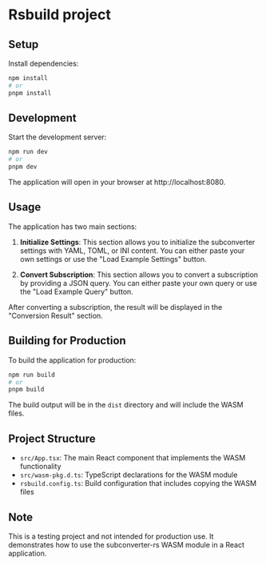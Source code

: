 # Rsbuild project

## Setup

Install dependencies:

```bash
npm install
# or
pnpm install
```

## Development

Start the development server:

```bash
npm run dev
# or
pnpm dev
```

The application will open in your browser at http://localhost:8080.

## Usage

The application has two main sections:

1. **Initialize Settings**: This section allows you to initialize the subconverter settings with YAML, TOML, or INI content. You can either paste your own settings or use the "Load Example Settings" button.

2. **Convert Subscription**: This section allows you to convert a subscription by providing a JSON query. You can either paste your own query or use the "Load Example Query" button.

After converting a subscription, the result will be displayed in the "Conversion Result" section.

## Building for Production

To build the application for production:

```bash
npm run build
# or
pnpm build
```

The build output will be in the `dist` directory and will include the WASM files.

## Project Structure

- `src/App.tsx`: The main React component that implements the WASM functionality
- `src/wasm-pkg.d.ts`: TypeScript declarations for the WASM module
- `rsbuild.config.ts`: Build configuration that includes copying the WASM files

## Note

This is a testing project and not intended for production use. It demonstrates how to use the subconverter-rs WASM module in a React application.
